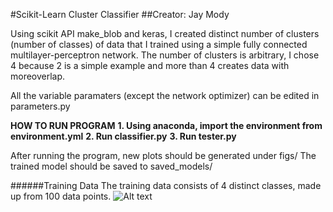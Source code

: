 #Scikit-Learn Cluster Classifier
##Creator: Jay Mody

Using scikit API make_blob and keras, I created distinct number of clusters (number of classes) of data that I trained using a simple fully connected multilayer-perceptron network. The number of clusters is arbitrary, I chose 4 because 2 is a simple example and more than 4 creates data with moreoverlap.

All the variable paramaters (except the network  optimizer) can be edited in parameters.py

**HOW TO RUN PROGRAM**
**1. Using anaconda, import the environment from environment.yml**
**2. Run classifier.py**
**3. Run tester.py**

After running the program, new plots should be generated under figs/
The trained model should be saved to saved_models/

######Training Data
The training data consists of 4 distinct classes, made up from 100 data points.
![Alt text](figs/train_set.pngraw=true "Training Set")